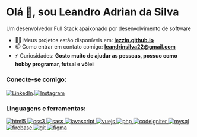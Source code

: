 <h1>Olá 👋, sou Leandro Adrian da Silva</h1>
<h3">Um desenvolvedor Full Stack apaixonado por desenvolvimento de software</h3>

- 👨‍💻 Meus projetos estão disponíveis em: **[lezzin.github.io](https://lezzin.github.io/)**
- 📫 Como entrar em contato comigo: **leandrinsilva22@gmail.com**
- ⚡ Curiosidades: **Gosto muito de ajudar as pessoas, possuo como hobby programar, futsal e vôlei**

<h3 align="left">Conecte-se comigo:</h3>
<p align="left">
    <a href="https://linkedin.com/in/https://www.linkedin.com/in/leandro-adrian/" target="blank">
        <img align="center" src="https://img.shields.io/badge/LinkedIn-0077B5?style=for-the-badge&logo=linkedin&logoColor=white" alt="LinkedIn" />
    </a>
    <a href="https://instagram.com/https://www.instagram.com/leandroadrian_" target="blank">
        <img align="center" src="https://img.shields.io/badge/Instagram-E4405F?style=for-the-badge&logo=instagram&logoColor=white" alt="Instagram" />
    </a>
</p>

<h3 align="left">Linguagens e ferramentas:</h3>
<p align="left"> 
    <a href="https://www.w3.org/html/" target="_blank" rel="noreferrer"> 
        <img src="https://img.shields.io/badge/HTML5-E34F26?style=for-the-badge&logo=html5&logoColor=white" alt="html5" />
    </a> 
    <a href="https://www.w3schools.com/css/" target="_blank" rel="noreferrer"> 
        <img src="https://img.shields.io/badge/CSS3-1572B6?style=for-the-badge&logo=css3&logoColor=white" alt="css3" />
    </a> 
    <a href="https://sass-lang.com" target="_blank" rel="noreferrer"> 
        <img src="https://img.shields.io/badge/Sass-CC6699?style=for-the-badge&logo=sass&logoColor=white" alt="sass"/> 
    </a> 
    <a href="https://developer.mozilla.org/en-US/docs/Web/JavaScript" target="_blank" rel="noreferrer"> 
        <img src="https://img.shields.io/badge/JavaScript-F7DF1E?style=for-the-badge&logo=javascript&logoColor=black" alt="javascript"/> 
    </a> 
    <a href="https://vuejs.org/" target="_blank" rel="noreferrer"> 
        <img src="https://img.shields.io/badge/Vue.js-35495E?style=for-the-badge&logo=vue.js&logoColor=4FC08D" alt="vuejs" /> 
    </a> 
    <a href="https://www.php.net" target="_blank" rel="noreferrer"> 
        <img src="https://img.shields.io/badge/PHP-777BB4?style=for-the-badge&logo=php&logoColor=white" alt="php" /> 
    </a>
    <a href="https://codeigniter.com" target="_blank" rel="noreferrer"> 
        <img src="https://img.shields.io/badge/codeigniter-DD4814?&style=for-the-badge&logo=codeigniter&logoColor=white" alt="codeigniter" /> 
    </a> 
    <a href="https://www.mysql.com/" target="_blank" rel="noreferrer"> 
        <img src="https://img.shields.io/badge/MySQL-00000F?style=for-the-badge&logo=mysql&logoColor=white" alt="mysql" /> 
    </a> 
    <a href="https://firebase.google.com/" target="_blank" rel="noreferrer"> 
        <img src="https://img.shields.io/badge/firebase-FFA611?&style=for-the-badge&logo=firebase&logoColor=white" alt="firebase" /> 
    </a> 
    <a href="https://git-scm.com/" target="_blank" rel="noreferrer"> 
        <img src="https://img.shields.io/badge/GIT-E44C30?style=for-the-badge&logo=git&logoColor=white" alt="git" /> 
    </a> 
    <a href="https://www.figma.com/" target="_blank" rel="noreferrer"> 
        <img src="https://img.shields.io/badge/Figma-F24E1E?style=for-the-badge&logo=figma&logoColor=white" alt="figma" /> 
    </a> 
</p>
